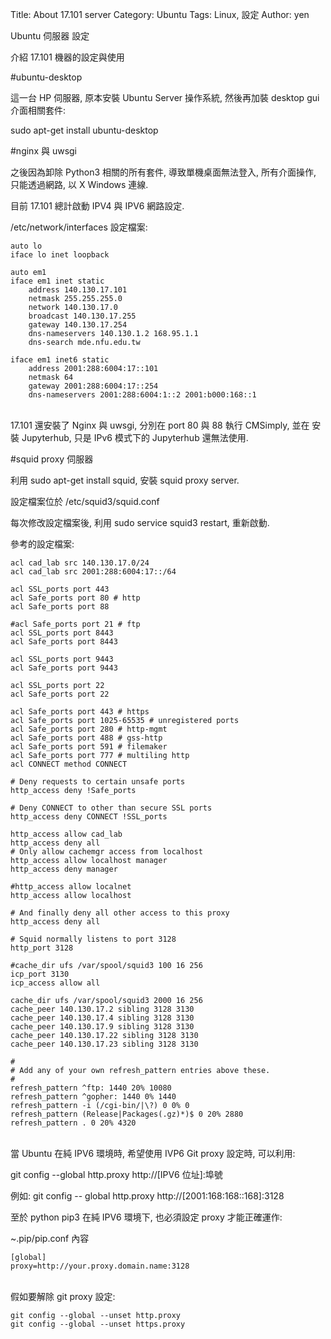 Title: About 17.101 server
Category: Ubuntu
Tags: Linux, 設定
Author: yen

Ubuntu 伺服器 設定

介紹 17.101 機器的設定與使用

#ubuntu-desktop

這一台 HP 伺服器, 原本安裝 Ubuntu Server 操作系統, 然後再加裝 desktop gui 介面相關套件:

sudo apt-get install ubuntu-desktop

#nginx 與 uwsgi

之後因為卸除 Python3 相關的所有套件, 導致單機桌面無法登入, 所有介面操作, 只能透過網路, 以 X Windows 連線.

<!-- PELICAN_END_SUMMARY -->

目前 17.101 總計啟動 IPV4 與 IPV6 網路設定.

/etc/network/interfaces 設定檔案:

~~~script
auto lo
iface lo inet loopback

auto em1
iface em1 inet static
    address 140.130.17.101
    netmask 255.255.255.0
    network 140.130.17.0
    broadcast 140.130.17.255
    gateway 140.130.17.254
    dns-nameservers 140.130.1.2 168.95.1.1
    dns-search mde.nfu.edu.tw
    
iface em1 inet6 static
    address 2001:288:6004:17::101
    netmask 64
    gateway 2001:288:6004:17::254
    dns-nameservers 2001:288:6004:1::2 2001:b000:168::1
~~~
<br />
17.101 還安裝了 Nginx 與 uwsgi, 分別在 port 80 與 88 執行 CMSimply, 並在 <https://140.130.17.101:9443> 安裝 Jupyterhub, 只是 IPv6 模式下的 Jupyterhub 還無法使用.

#squid proxy 伺服器

利用 sudo apt-get install squid, 安裝 squid proxy server.

設定檔案位於 /etc/squid3/squid.conf

每次修改設定檔案後, 利用 sudo service squid3 restart, 重新啟動.

參考的設定檔案:

~~~script
acl cad_lab src 140.130.17.0/24
acl cad_lab src 2001:288:6004:17::/64
 
acl SSL_ports port 443
acl Safe_ports port 80 # http
acl Safe_ports port 88
 
#acl Safe_ports port 21 # ftp
acl SSL_ports port 8443
acl Safe_ports port 8443
 
acl SSL_ports port 9443
acl Safe_ports port 9443
 
acl SSL_ports port 22
acl Safe_ports port 22
 
acl Safe_ports port 443 # https
acl Safe_ports port 1025-65535 # unregistered ports
acl Safe_ports port 280 # http-mgmt
acl Safe_ports port 488 # gss-http
acl Safe_ports port 591 # filemaker
acl Safe_ports port 777 # multiling http
acl CONNECT method CONNECT
 
# Deny requests to certain unsafe ports
http_access deny !Safe_ports
 
# Deny CONNECT to other than secure SSL ports
http_access deny CONNECT !SSL_ports
 
http_access allow cad_lab
http_access deny all
# Only allow cachemgr access from localhost
http_access allow localhost manager
http_access deny manager
 
#http_access allow localnet
http_access allow localhost
 
# And finally deny all other access to this proxy
http_access deny all
 
# Squid normally listens to port 3128
http_port 3128
 
#cache_dir ufs /var/spool/squid3 100 16 256
icp_port 3130
icp_access allow all
 
cache_dir ufs /var/spool/squid3 2000 16 256
cache_peer 140.130.17.2 sibling 3128 3130
cache_peer 140.130.17.4 sibling 3128 3130
cache_peer 140.130.17.9 sibling 3128 3130
cache_peer 140.130.17.22 sibling 3128 3130
cache_peer 140.130.17.23 sibling 3128 3130
 
#
# Add any of your own refresh_pattern entries above these.
#
refresh_pattern ^ftp: 1440 20% 10080
refresh_pattern ^gopher: 1440 0% 1440
refresh_pattern -i (/cgi-bin/|\?) 0 0% 0
refresh_pattern (Release|Packages(.gz)*)$ 0 20% 2880
refresh_pattern . 0 20% 4320
~~~
<br />
當 Ubuntu 在純 IPV6 環境時, 希望使用 IVP6 Git proxy 設定時, 可以利用:

git config --global http.proxy http://[IPV6 位址]:埠號

例如: git config -- global http.proxy http://[2001:168:168::168]:3128

至於 python pip3 在純 IPV6 環境下,  也必須設定 proxy 才能正確運作:

~.pip/pip.conf 內容

~~~script
[global]
proxy=http://your.proxy.domain.name:3128
~~~
<br />
假如要解除 git proxy 設定:

~~~script
git config --global --unset http.proxy
git config --global --unset https.proxy
~~~



